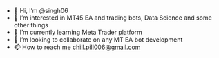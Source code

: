 - 👋 Hi, I’m @singh06
- 👀 I’m interested in MT45 EA and trading bots, Data Science and some other things
- 🌱 I’m currently learning Meta Trader platform
- 💞️ I’m looking to collaborate on any MT EA bot development
- 📫 How to reach me chill.pill006@gmail.com

<!---
singh06/singh06 is a ✨ special ✨ repository because its `README.md` (this file) appears on your GitHub profile.
You can click the Preview link to take a look at your changes.
--->
